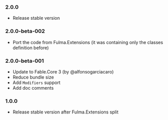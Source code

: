 ### 2.0.0

* Release stable version

### 2.0.0-beta-002

* Port the code from Fulma.Extensions (it was containing only the classes definition before)

### 2.0.0-beta-001

* Update to Fable.Core 3 (by @alfonsogarciacaro)
* Reduce bundle size
* Add `Modifiers` support
* Add doc comments

### 1.0.0

* Release stable version after Fulma.Extensions split
